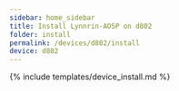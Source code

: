 ```yaml
---
sidebar: home_sidebar
title: Install Lynnrin-AOSP on d802
folder: install
permalink: /devices/d802/install
device: d802
---
```

{% include templates/device_install.md %}
